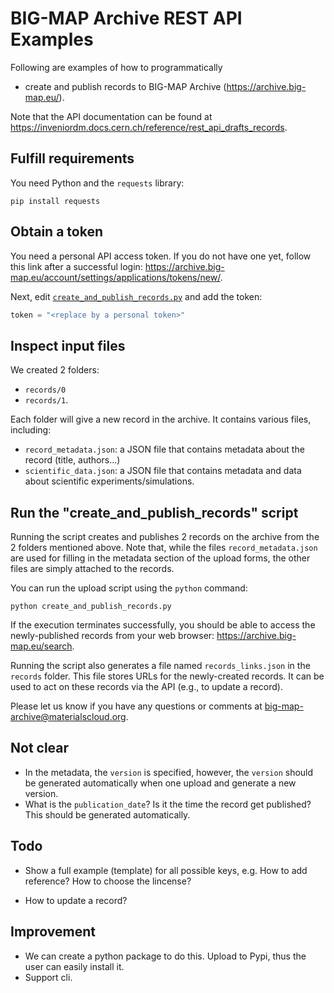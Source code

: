 # BIG-MAP Archive REST API Examples

Following are examples of how to programmatically
- create and publish records to BIG-MAP Archive (https://archive.big-map.eu/).

Note that the API documentation can be found at https://inveniordm.docs.cern.ch/reference/rest_api_drafts_records.

## Fulfill requirements

You need Python and the `requests` library:

```
pip install requests
```

## Obtain a token

You need a personal API access token. If you do not have one yet, follow this link after a successful login: https://archive.big-map.eu/account/settings/applications/tokens/new/.

Next, edit [``create_and_publish_records.py``](create_and_publish_records.py) and add the token:

```python
token = "<replace by a personal token>"
```

## Inspect input files

We created 2 folders:
- `records/0`
- `records/1`.

Each folder will give a new record in the archive. It contains various files, including:
- `record_metadata.json`: a JSON file that contains metadata about the record (title, authors...)
- `scientific_data.json`: a JSON file that contains metadata and data about scientific experiments/simulations.

## Run the "create_and_publish_records" script

Running the script creates and publishes 2 records on the archive from the 2 folders mentioned above. Note that, while the files `record_metadata.json` are used for filling in the metadata section of the upload forms, the other files are simply attached to the records.

You can run the upload script using the `python` command:

```
python create_and_publish_records.py
```

If the execution terminates successfully, you should be able to access the newly-published records from your web browser: https://archive.big-map.eu/search.

Running the script also generates a file named `records_links.json` in the `records` folder. This file stores URLs for the newly-created records. It can be used to act on these records via the API (e.g., to update a record).

Please let us know if you have any questions or comments at [big-map-archive@materialscloud.org](big-map-archive@materialscloud.org).



## Not clear
- In the metadata, the `version` is specified, however, the `version` should be generated automatically when one upload and generate a new version.
- What is the `publication_date`? Is it the time the record get published? This should be generated automatically.

## Todo
- Show a full example (template) for all possible keys, e.g. How to add reference? How to choose the lincense?

- How to update a record?

## Improvement
- We can create a python package to do this. Upload to Pypi, thus the user can easily install it.
- Support cli.
